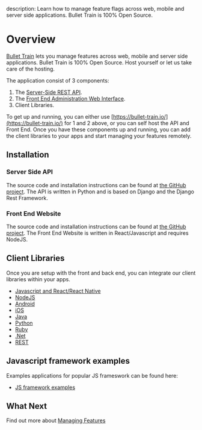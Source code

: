 description: Learn how to manage feature flags across web, mobile and server side applications. Bullet Train is 100% Open Source.

# Overview

[Bullet Train](https://bullet-train.io/) lets you manage features across web, mobile and server side applications. Bullet Train is 100% Open Source. Host yourself or let us take care of the hosting.

The application consist of 3 components:

1. The [Server-Side REST API](https://github.com/BulletTrainHQ/Bullet-Train-API).
2. The [Front End Administration Web Interface](https://github.com/BulletTrainHQ/Bullet-Train-Frontend).
3. Client Libraries.

To get up and running, you can either use [https://bullet-train.io/](https://bullet-train.io/) for 1 and 2 above, or you can self host the API and Front End. Once you have these components up and running, you can add the client libraries to your apps and start managing your features remotely.

## Installation

### Server Side API

The source code and installation instructions can be found at [the GitHub project](https://github.com/BulletTrainHQ/Bullet-Train-API). The API is written in Python and is based on Django and the Django Rest Framework.

### Front End Website

The source code and installation instructions can be found at [the GitHub project](https://github.com/BulletTrainHQ/Bullet-Train-Frontend). The Front End Website is written in React/Javascript and requires NodeJS.

## Client Libraries

Once you are setup with the front and back end, you can integrate our client libraries within your apps.

* [Javascript and React/React Native](/clients/javascript)
* [NodeJS](/clients/node)
* [Android](/clients/android)
* [iOS](/clients/ios)
* [Java](/clients/java)
* [Python](/clients/python)
* [Ruby](/clients/ruby)
* [.Net](/clients/dotnet)
* [REST](/clients/rest)

## Javascript framework examples

Examples applications for popular JS frameswork can be found here:

* [JS framework examples](https://github.com/BulletTrainHQ/bullet-train-examples)

## What Next

Find out more about [Managing Features](managing-features.md)
